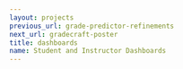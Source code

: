 ```yaml
---
layout: projects
previous_url: grade-predictor-refinements
next_url: gradecraft-poster
title: dashboards
name: Student and Instructor Dashboards
---
```


